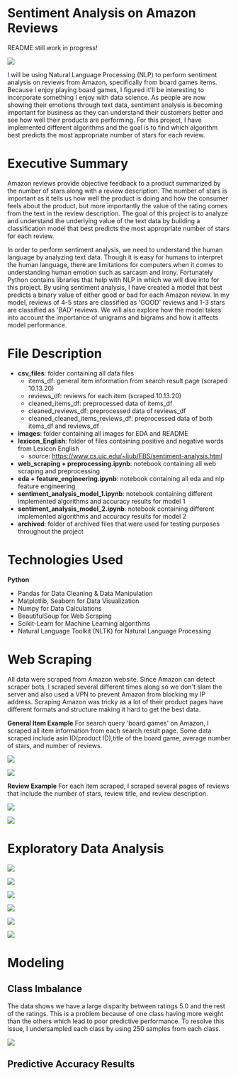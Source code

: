 # Sentiment Analysis on Amazon Reviews
README still work in progress!

![](https://github.com/ttam37/dsc-capstone-project-v2-onl01-dtsc-ft-052620/blob/master/images/Amazon-5-Star-Review-Illustration.jpg)

I will be using Natural Language Processing (NLP) to perform sentiment analysis on reviews from Amazon, specifically from board games items. Because I enjoy playing board games, I figured it'll be interesting to incorporate something I enjoy with data science. As people are now showing their emotions through text data, sentiment analysis is becoming important for business as they can understand their customers better and see how well their products are performing. For this project, I have implemented different algorithms and the goal is to find which algorithm best predicts the most appropriate number of stars for each review.




# Executive Summary

Amazon reviews provide objective feedback to a product summarized by the number of stars along with a review description. The number of stars is important as it tells us how well the product is doing and how the consumer feels about the product, but more importantly the value of the rating comes from the text in the review description. The goal of this project is to analyze and understand the underlying value of the text data by building a classification model that best predicts the most appropriate number of stars for each review.

In order to perform sentiment analysis, we need to understand the human language by analyzing text data. Though it is easy for humans to interpret the human language, there are limitations for computers when it comes to understanding human emotion such as sarcasm and irony. Fortunately Python contains libraries that help with NLP in which we will dive into for this project. By using sentiment analysis, I have created a model that best predicts a binary value of either good or bad for each Amazon review. In my model, reviews of 4-5 stars are classified as 'GOOD' reviews and 1-3 stars are classified as 'BAD' reviews. We will also explore how the model takes into account the importance of unigrams and bigrams and how it affects model performance.


# File Description

* **csv_files**: folder containing all data files
    * items_df: general item information from search result page (scraped 10.13.20)
    * reviews_df: reviews for each item (scraped 10.13.20)
    * cleaned_items_df: preprocessed data of items_df
    * cleaned_reviews_df: preprocessed data of reviews_df
    * cleaned_cleaned_items_reviews_df: preprocessed data of both items_df and reviews_df
* **images**: folder containing all images for EDA and README
* **lexicon_English**: folder of files containing positive and negative words from Lexicon English
    * source: https://www.cs.uic.edu/~liub/FBS/sentiment-analysis.html
* **web_scraping + preprocessing.ipynb**: notebook containing all web scraping and preprocessing
* **eda + feature_engineering.ipynb**: notebook containing all eda and nlp feature engineering
* **sentiment_analysis_model_1.ipynb**: notebook containing different implemented algorithms and accuracy results for model 1
* **sentiment_analysis_model_2.ipynb**: notebook containing different implemented algorithms and accuracy results for model 2
* **archived**: folder of archived files that were used for testing purposes throughout the project


# Technologies Used

**Python**
* Pandas for Data Cleaning & Data Manipulation
* Matplotlib, Seaborn for Data Visualization
* Numpy for Data Calculations
* BeautifulSoup for Web Scraping
* Scikit-Learn for Machine Learning algorithms
* Natural Language Toolkit (NLTK) for Natural Language Processing


# Web Scraping

All data were scraped from Amazon website. Since Amazon can detect scraper bots, I scraped several different times along so we don't slam the server and also used a VPN to prevent Amazon from blocking my IP address. Scraping Amazon was tricky as a lot of their product pages have different formats and structure making it hard to get the best data.

**General Item Example**
For search query 'board games' on Amazon, I scraped all item information from each search result page. Some data scraped include asin ID(product ID),title of the board game, average number of stars, and number of reviews.

![](https://github.com/ttam37/dsc-capstone-project-v2-onl01-dtsc-ft-052620/blob/master/images/general_item_data_from_search_page_screenshot.png)

![](https://github.com/ttam37/dsc-capstone-project-v2-onl01-dtsc-ft-052620/blob/master/images/items_dataframe_screenshot.png)

**Review Example**
For each item scraped, I scraped several pages of reviews that include the number of stars, review title, and review description.

![](https://github.com/ttam37/dsc-capstone-project-v2-onl01-dtsc-ft-052620/blob/master/images/example_review_screenshot.png)

![](https://github.com/ttam37/dsc-capstone-project-v2-onl01-dtsc-ft-052620/blob/master/images/reviews_dataframe_screenshot.png)


# Exploratory Data Analysis

![](https://github.com/ttam37/dsc-capstone-project-v2-onl01-dtsc-ft-052620/blob/master/images/count_of_user_ratings.png)

![](https://github.com/ttam37/dsc-capstone-project-v2-onl01-dtsc-ft-052620/blob/master/images/scatter_plot_avg_rating_and_price.png)

![](https://github.com/ttam37/dsc-capstone-project-v2-onl01-dtsc-ft-052620/blob/master/images/bar_plot_most_common_words_in_reviews.png)

![](https://github.com/ttam37/dsc-capstone-project-v2-onl01-dtsc-ft-052620/blob/master/images/wordcloud_most_common_words_in_reviews.png)

![](https://github.com/ttam37/dsc-capstone-project-v2-onl01-dtsc-ft-052620/blob/master/images/bar_plot_most_common_bigrams_in_reviews.png)

![](https://github.com/ttam37/dsc-capstone-project-v2-onl01-dtsc-ft-052620/blob/master/images/bar_plot_most_common_positive_negative_words_in_reviews.png)


# Modeling

## Class Imbalance

The data shows we have a large disparity between ratings 5.0 and the rest of the ratings. This is a problem because of one class having more weight than the others which lead to poor predictive performance. To resolve this issue, I undersampled each class by using 250 samples from each class.

![](https://github.com/ttam37/dsc-capstone-project-v2-onl01-dtsc-ft-052620/blob/master/images/count_of_user_rating_undersampled.png)

## Predictive Accuracy Results



